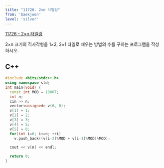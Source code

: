 ```yaml
---
title: "11726. 2×n 타일링"
from: 'baekjoon'
level: 'silver'
---
```


[11726 - 2×n 타일링](https://www.acmicpc.net/problem/11726)

2×n 크기의 직사각형을 1×2, 2×1 타일로 채우는 방법의 수를 구하는 프로그램을 작성하시오.

## C++

```cpp
#include <bits/stdc++.h> 
using namespace std;
int main(void) {
  const int MOD = 10007;
  int n;
  cin >> n;
  vector<unsigned> v(6, 0);
  v[1] = 1;
  v[2] = 2;
  v[3] = 3;
  v[4] = 5;
  v[5] = 8;
  for(int i=6; i<=n; ++i) 
    v.push_back((v[i-2]%MOD + v[i-1]%MOD)%MOD);

  cout << v[n] << endl;

  return 0;
}
```